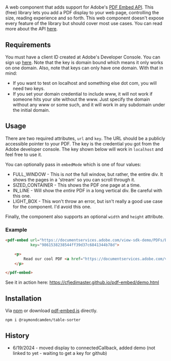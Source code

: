 # <pdf-embed>

A web component that adds support for Adobe's [PDF Embed API](https://developer.adobe.com/document-services/apis/pdf-embed/). This (free) library lets you add a PDF display to your web page, controlling the size, reading experience and so forth. This web component doesn't expose every feature of the library but should cover most use cases. You can read more about the API [here](https://developer.adobe.com/document-services/docs/overview/pdf-embed-api/).

## Requirements

You must have a client ID created at Adobe's Developer Console. You can sign up [here](https://acrobatservices.adobe.com/dc-integration-creation-app-cdn/main.html?api=pdf-embed-api). Note that the key is domain bound which means it only works on one domain. Also, note that keys can only have one domain. With that in mind:

* If you want to test on localhost and something else dot com, you will need two keys. 
* If you set your domain credential to include www, it will not work if someone hits your site without the www. Just specify the domain without any www or some such, and it will work in any subdomain under the initial domain.

## Usage

There are two required attributes, `url` and `key`. The URL should be a publicly accessible pointer to your PDF. The key is the credential you got from the Adobe developer console. The key shown below will work in `localhost` and feel free to use it.

You can optionally pass in `embedMode` which is one of four values:

* FULL_WINDOW - This is *not* the full window, but rather, the entire div. It shows the pages in a 'stream' so you can scroll through it.
* SIZED_CONTAINER - This shows the PDF one page at a time.
* IN_LINE - Will show the *entire* PDF in a long vertical div. Be careful with this one.
* LIGHT_BOX - This won't throw an error, but isn't really a good use case for the component. I'd avoid this one.

Finally, the component also supports an optional `width` and `height` attribute.

### Example 

```html
<pdf-embed url="https://documentservices.adobe.com/view-sdk-demo/PDFs/Bodea Brochure.pdf"
		   key="9861538238544ff39d37c6841344b78d">

	<p>
		Read our cool PDF <a href="https://documentservices.adobe.com/view-sdk-demo/PDFs/Bodea Brochure.pdf">here</a>.
	</p>

</pdf-embed>
```

See it in action here: <https://cfjedimaster.github.io/pdf-embed/demo.html>

## Installation

Via [npm](https://www.npmjs.com/package/@raymondcamden/pdf-embed) or download [pdf-embed.js](./pdf-embed.js) directly.

```
npm i @raymondcamden/table-sorter
```

## History

* 6/19/2024 - moved display to connectedCallback, added demo (not linked to yet - waiting to get a key for github)
